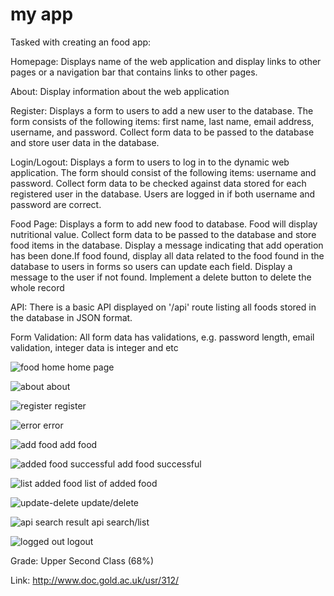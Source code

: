 # my app

Tasked with creating an food app:

Homepage: Displays name of the web application and display links to other pages or a navigation bar that contains links to other pages.

About: Display information about the web application 

Register: Displays a form to users to add a new user to the database. The form consists of the following items: first name, last name, email address, username, and password. Collect form data to be passed to the database and store user data in the database.

Login/Logout:  Displays a form to users to log in to the dynamic web application. The form should consist of the following items: username and password. Collect form data to be checked against data stored for each registered user in the database. Users are logged in if both username and password are correct. 

Food Page: Displays a form to add new food to database. Food will display nutritional value. Collect form data to be passed to the database and store food items in the database. Display a message indicating that add operation has been done.If food found, display all data related to the food found in the database to users in forms so users can update each field. Display a message to the user if not found. Implement a delete button to delete the whole record

API: There is a basic API displayed on '/api' route listing all foods stored in the database in JSON format.

Form Validation: All form data has validations, e.g. password length, email validation, integer data is integer and etc

![food home](https://user-images.githubusercontent.com/83978332/212976329-a8a64d33-4c91-4b8d-8608-0851cb7ea70a.jpg)
home page

![about](https://user-images.githubusercontent.com/83978332/212976649-8c0c41c0-e1d1-42e5-b0af-aec8ede00b5e.jpg)
about

![register](https://user-images.githubusercontent.com/83978332/212977189-6c3dc52f-0ddc-420e-986c-e2da2ae5ce06.jpg)
register

![error](https://user-images.githubusercontent.com/83978332/212977248-63481852-c3c3-4ef2-ae3c-4d40587e1bf3.jpg)
error

![add food](https://user-images.githubusercontent.com/83978332/212976732-4d61d92b-3dec-4148-977c-913aa054b967.jpg)
add food

![added food successful](https://user-images.githubusercontent.com/83978332/212976804-951480a5-d8d1-4884-b229-d9649db14673.jpg)
add food successful

![list added food](https://user-images.githubusercontent.com/83978332/212976877-ab5402f1-526b-4974-abc6-92f2b855c27c.jpg)
list of added food

![update-delete](https://user-images.githubusercontent.com/83978332/212977004-705126ee-d975-43e7-bdbd-fcc143e8d59d.jpg)
update/delete

![api search result](https://user-images.githubusercontent.com/83978332/212977631-281a8cb9-6267-4b2c-a49f-36302541b998.jpg)
api search/list

![logged out](https://user-images.githubusercontent.com/83978332/212977308-8432329c-9b4d-403f-b9d8-89e875ddb8ba.jpg)
logout

Grade: Upper Second Class (68%)

Link: http://www.doc.gold.ac.uk/usr/312/
